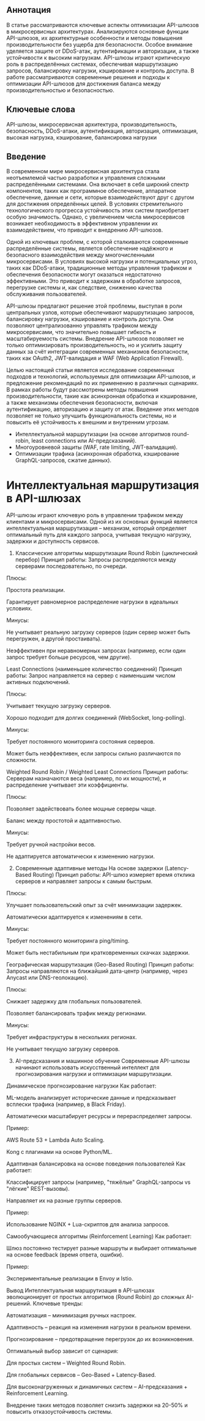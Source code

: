 
## Аннотация
В статье рассматриваются ключевые аспекты оптимизации API-шлюзов в микросервисных архитектурах. Анализируются основные функции API-шлюзов, их архитектурные особенности и методы повышения производительности без ущерба для безопасности. Особое внимание уделяется защите от DDoS-атак, аутентификации и авторизации, а также устойчивости к высоким нагрузкам. API-шлюзы играют критическую роль в распределённых системах, обеспечивая маршрутизацию запросов, балансировку нагрузки, кэширование и контроль доступа. В работе рассматриваются современные решения и подходы к оптимизации API-шлюзов для достижения баланса между производительностью и безопасностью.

## Ключевые слова
API-шлюзы, микросервисная архитектура, производительность, безопасность, DDoS-атаки, аутентификация, авторизация, оптимизация, высокая нагрузка, кэширование, балансировка нагрузки

## Введение
В современном мире микросервисная архитектура стала неотъемлемой частью разработки и управления сложными распределёнными системами. Она включает в себя широкий спектр компонентов, таких как программное обеспечение, аппаратное обеспечение, данные и сети, которые взаимодействуют друг с другом для достижения определённых целей. В условиях стремительного технологического прогресса устойчивость этих систем приобретает особую значимость. Однако, с увеличением числа микросервисов возникает необходимость в эффективном управлении их взаимодействием, что приводит к внедрению API-шлюзов.

Одной из ключевых проблем, с которой сталкиваются современные распределённые системы, является обеспечение надёжного и безопасного взаимодействия между многочисленными микросервисами. В условиях высокой нагрузки и потенциальных угроз, таких как DDoS-атаки, традиционные методы управления трафиком и обеспечения безопасности могут оказаться недостаточно эффективными. Это приводит к задержкам в обработке запросов, перегрузке системы и, как следствие, снижению качества обслуживания пользователей.

API-шлюзы предлагают решение этой проблемы, выступая в роли центральных узлов, которые обеспечивают маршрутизацию запросов, балансировку нагрузки, кэширование и контроль доступа. Они позволяют централизованно управлять трафиком между микросервисами, что значительно повышает гибкость и масштабируемость системы. Внедрение API-шлюзов позволяет не только оптимизировать производительность, но и усилить защиту данных за счёт интеграции современных механизмов безопасности, таких как OAuth2, JWT-валидация и WAF (Web Application Firewall).

Целью настоящей статьи является исследование современных подходов и технологий, используемых для оптимизации API-шлюзов, и предложение рекомендаций по их применению в различных сценариях. В рамках работы будут рассмотрены методы повышения производительности, такие как асинхронная обработка и кэширование, а также механизмы обеспечения безопасности, включая аутентификацию, авторизацию и защиту от атак. Введение этих методов позволяет не только улучшить функциональность системы, но и повысить её устойчивость к внешним и внутренним угрозам.


- Интеллектуальной маршрутизации (на основе алгоритмов round-robin, least connections или AI-предсказаний).
- Многоуровневой защиты (WAF, rate limiting, JWT-валидация).
- Оптимизации трафика (асинхронная обработка, кэширование GraphQL-запросов, сжатие данных).

# Интеллектуальная маршрутизация в API-шлюзах

API-шлюзы играют ключевую роль в управлении трафиком между клиентами и микросервисами. Одной из их основных функций является интеллектуальная маршрутизация – механизм, который определяет оптимальный путь для каждого запроса, учитывая текущую нагрузку, задержки и доступность сервисов.

1. Классические алгоритмы маршрутизации
Round Robin (циклический перебор)
Принцип работы: Запросы распределяются между серверами последовательно, по очереди.

Плюсы:

Простота реализации.

Гарантирует равномерное распределение нагрузки в идеальных условиях.

Минусы:

Не учитывает реальную загрузку серверов (один сервер может быть перегружен, а другой простаивать).

Неэффективен при неравномерных запросах (например, если один запрос требует больше ресурсов, чем другие).

Least Connections (наименьшее количество соединений)
Принцип работы: Запрос направляется на сервер с наименьшим числом активных подключений.

Плюсы:

Учитывает текущую загрузку серверов.

Хорошо подходит для долгих соединений (WebSocket, long-polling).

Минусы:

Требует постоянного мониторинга состояния серверов.

Может быть неэффективен, если запросы сильно различаются по сложности.

Weighted Round Robin / Weighted Least Connections
Принцип работы: Серверам назначаются веса (например, по их мощности), и распределение учитывает эти коэффициенты.

Плюсы:

Позволяет задействовать более мощные серверы чаще.

Баланс между простотой и адаптивностью.

Минусы:

Требует ручной настройки весов.

Не адаптируется автоматически к изменению нагрузки.

2. Современные адаптивные методы
На основе задержки (Latency-Based Routing)
Принцип работы: API-шлюз измеряет время отклика серверов и направляет запросы к самым быстрым.

Плюсы:

Улучшает пользовательский опыт за счёт минимизации задержек.

Автоматически адаптируется к изменениям в сети.

Минусы:

Требует постоянного мониторинга ping/timing.

Может быть нестабильным при кратковременных скачках задержки.

Географическая маршрутизация (Geo-Based Routing)
Принцип работы: Запросы направляются на ближайший дата-центр (например, через Anycast или DNS-геолокацию).

Плюсы:

Снижает задержку для глобальных пользователей.

Позволяет балансировать трафик между регионами.

Минусы:

Требует инфраструктуры в нескольких регионах.

Не учитывает текущую загрузку серверов.

3. AI-предсказания и машинное обучение
Современные API-шлюзы начинают использовать искусственный интеллект для прогнозирования нагрузки и оптимизации маршрутизации.

Динамическое прогнозирование нагрузки
Как работает:

ML-модель анализирует исторические данные и предсказывает всплески трафика (например, в Black Friday).

Автоматически масштабирует ресурсы и перераспределяет запросы.

Пример:

AWS Route 53 + Lambda Auto Scaling.

Kong с плагинами на основе Python/ML.

Адаптивная балансировка на основе поведения пользователей
Как работает:

Классифицирует запросы (например, "тяжёлые" GraphQL-запросы vs "лёгкие" REST-вызовы).

Направляет их на разные группы серверов.

Пример:

Использование NGINX + Lua-скриптов для анализа запросов.

Самообучающиеся алгоритмы (Reinforcement Learning)
Как работает:

Шлюз постоянно тестирует разные маршруты и выбирает оптимальные на основе feedback (время ответа, ошибки).

Пример:

Экспериментальные реализации в Envoy и Istio.

Вывод
Интеллектуальная маршрутизация в API-шлюзах эволюционирует от простых алгоритмов (Round Robin) до сложных AI-решений. Ключевые тренды:

Автоматизация – минимизация ручных настроек.

Адаптивность – реакция на изменения нагрузки в реальном времени.

Прогнозирование – предотвращение перегрузок до их возникновения.

Оптимальный выбор зависит от сценария:

Для простых систем – Weighted Round Robin.

Для глобальных сервисов – Geo-Based + Latency-Based.

Для высоконагруженных и динамичных систем – AI-предсказания + Reinforcement Learning.

Внедрение таких методов позволяет снизить задержки на 20-50% и повысить отказоустойчивость системы.
